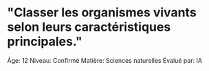 # "Classer les organismes vivants selon leurs caractéristiques principales."

Âge: 12
Niveau: Confirmé
Matière: Sciences naturelles
Évalué par: IA